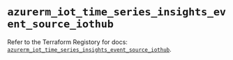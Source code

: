# `azurerm_iot_time_series_insights_event_source_iothub`

Refer to the Terraform Registory for docs: [`azurerm_iot_time_series_insights_event_source_iothub`](https://registry.terraform.io/providers/hashicorp/azurerm/3.81.0/docs/resources/iot_time_series_insights_event_source_iothub).
